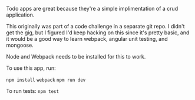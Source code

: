 Todo apps are great because they're a simple implimentation of a crud application.

This originally was part of a code challenge in a separate git repo. I didn't get the gig, but I figured I'd keep hacking on this since it's pretty basic, and it would be a good way to learn webpack, angular unit testing, and mongoose.

Node and Webpack needs to be installed for this to work.

To use this app, run: 

`npm install`
`webpack`
`npm run dev`

To run tests: `npm test`